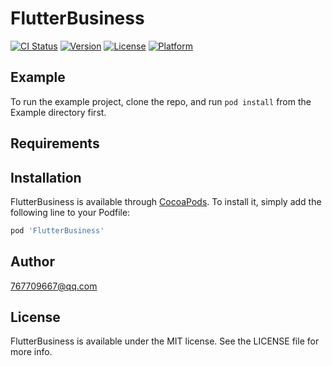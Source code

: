 # FlutterBusiness

[![CI Status](https://img.shields.io/travis/767709667@qq.com/FlutterBusiness.svg?style=flat)](https://travis-ci.org/767709667@qq.com/FlutterBusiness)
[![Version](https://img.shields.io/cocoapods/v/FlutterBusiness.svg?style=flat)](https://cocoapods.org/pods/FlutterBusiness)
[![License](https://img.shields.io/cocoapods/l/FlutterBusiness.svg?style=flat)](https://cocoapods.org/pods/FlutterBusiness)
[![Platform](https://img.shields.io/cocoapods/p/FlutterBusiness.svg?style=flat)](https://cocoapods.org/pods/FlutterBusiness)

## Example

To run the example project, clone the repo, and run `pod install` from the Example directory first.

## Requirements

## Installation

FlutterBusiness is available through [CocoaPods](https://cocoapods.org). To install
it, simply add the following line to your Podfile:

```ruby
pod 'FlutterBusiness'
```

## Author

767709667@qq.com

## License

FlutterBusiness is available under the MIT license. See the LICENSE file for more info.
